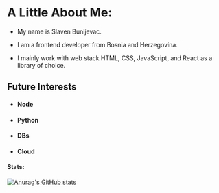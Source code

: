 # A Little About Me:

- My name is Slaven Bunijevac.

- I am a frontend developer from Bosnia and Herzegovina.

- I mainly work with web stack HTML, CSS, JavaScript, and React as a library of choice.

## Future Interests
- #### Node
- #### Python
- #### DBs
- #### Cloud

#### Stats:

[![Anurag's GitHub stats](https://github-readme-stats.vercel.app/api?username=BSlaven)](https://github.com/anuraghazra/github-readme-stats)
